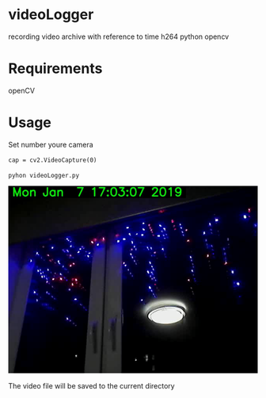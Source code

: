 # videoLogger
recording video archive with reference to time  h264  python opencv

# Requirements
openCV

# Usage
Set number youre camera 
```
cap = cv2.VideoCapture(0)

```

`pyhon videoLogger.py`

![](./output.png)

The video file will be saved to the current directory
